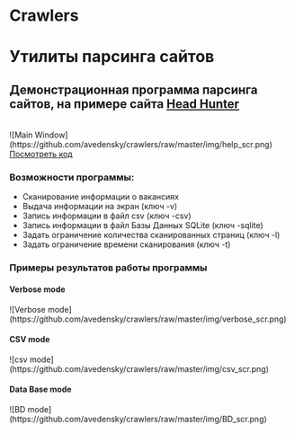 # Crawlers
<h1>Утилиты парсинга сайтов</h1>

<h2>
Демонстрационная программа парсинга сайтов, на примере сайта 
<a href="https://hh.ru/">Head Hunter</a>
</h2>

<br>
![Main Window](https://github.com/avedensky/crawlers/raw/master/img/help_scr.png)

<br>
<a href="https://github.com/avedensky/crawlers/hh.ru/blob/master/hh_crawler.py">Посмотреть код</a>
<br>

<h3>Возможности программы:</h3>
<ul>
<li>
Сканирование информации о вакансиях
</li>
<li>
Выдача информации на экран (ключ -v)
</li>
<li>
Запись информации в файл csv (ключ -csv)
</li>
<li>
Запись информации в файл Базы Данных SQLite (ключ -sqlite)
</li>
<li>
Задать ограничение количества сканированных страниц (ключ -l)
</li>
<li>
Задать ограничение времени сканирования (ключ -t)
</li>
</ul>

<h3>Примеры результатов работы программы</h3>
<h4>Verbose mode</h4>
![Verbose mode](https://github.com/avedensky/crawlers/raw/master/img/verbose_scr.png)
<br>
<h4>CSV mode</h4>
![csv mode](https://github.com/avedensky/crawlers/raw/master/img/csv_scr.png)
<br>
<h4>Data Base mode</h4>
![BD mode](https://github.com/avedensky/crawlers/raw/master/img/BD_scr.png)